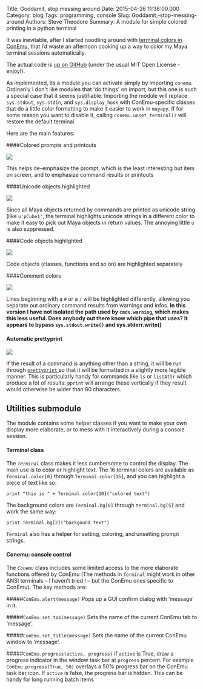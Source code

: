 Title: Goddamit, stop messing around
Date: 2015-04-26 11:38:00.000
Category: blog
Tags: programming, console
Slug: Goddamit,-stop-messing-around
Authors: Steve Theodore
Summary: A module for simple colored printing in a python terminal

It was inevitable, after I started noodling around with [terminal colors in ConEmu](http://techartsurvival.blogspot.com/2015/04/blockquote-background-f9f9f9-border_12.html), that I’d waste an afternoon cooking up a way to color my Maya terminal sessions automatically.  

The actual code is [up on GitHub](https://github.com/theodox/conemu) (under the usual MIT Open License - enjoy!).   
  
As implemented, its a module you can activate simply by importing `conemu`. Ordinarily I don't like modules that 'do things' on import, but this one is such a special case that it seems justifiable. Importing the module will replace `sys.stdout`, `sys.stdin`, and `sys.display_hook` with ConEmu-specific classes that do a little color formatting to make it easier to work in `mayapy`.  If for some reason you want to disable it, calling `conemu.unset_terminal()` will restore the default terminal.  
  
Here are the main features:  


####Colored prompts and printouts

[![](http://3.bp.blogspot.com/-AvNLhOBExmw/VT0sX69KZ2I/AAAAAAABLvo/Znt5WQHspns/s1600/conemu_2_1.jpg)](http://3.bp.blogspot.com/-AvNLhOBExmw/VT0sX69KZ2I/AAAAAAABLvo/Znt5WQHspns/s1600/conemu_2_1.jpg)

This helps de-emphasize the prompt, which is the least interesting but item on screen, and to emphasize command results or printouts

####Unicode objects highlighted

[![](http://4.bp.blogspot.com/-ciIg7fGJIGw/VT0sxi0-F-I/AAAAAAABLvw/hlbGzLSFB5w/s1600/conemu_2_2.jpg)](http://4.bp.blogspot.com/-ciIg7fGJIGw/VT0sxi0-F-I/AAAAAAABLvw/hlbGzLSFB5w/s1600/conemu_2_2.jpg)

Since all Maya objects returned by commands are printed as unicode string (like `u'pCube1'`, the terminal highlights unicode strings in a different color to make it easy to pick out Maya objects in return values. The annoying little `u` is also suppressed.  


####Code objects highlighted

[![](http://1.bp.blogspot.com/--6vJNm-EdE8/VT0s-3SVHuI/AAAAAAABLv4/SRVJ-2ZCWMQ/s1600/conemu_2_3.jpg)](http://1.bp.blogspot.com/--6vJNm-EdE8/VT0s-3SVHuI/AAAAAAABLv4/SRVJ-2ZCWMQ/s1600/conemu_2_3.jpg)
  
Code objects (classes, functions and so on) are highlighted separately  


####Comment colors

[![](http://1.bp.blogspot.com/-hUxg4Dc96vc/VT0tN5TF79I/AAAAAAABLwA/vUtHyrpuaXo/s1600/conemu_2_4.jpg)](http://1.bp.blogspot.com/-hUxg4Dc96vc/VT0tN5TF79I/AAAAAAABLwA/vUtHyrpuaXo/s1600/conemu_2_4.jpg)
 

Lines beginning with a `#` or a `/` will be highlighted differently, allowing you separate out ordinary command results from warnings and infos. **In this version I have not isolated the path used by `cmds.warning`, which makes this less useful. Does anybody out there know which pipe that uses? It appears to bypass `sys.stdout.write()` and sys.stderr.write()**   


#### Automatic prettyprint

[![](http://4.bp.blogspot.com/-ua1kHl9PyQA/VT0txVSoYJI/AAAAAAABLwI/gL5CZb0MMjk/s1600/conemu_2_5.jpg)](http://4.bp.blogspot.com/-ua1kHl9PyQA/VT0txVSoYJI/AAAAAAABLwI/gL5CZb0MMjk/s1600/conemu_2_5.jpg)

If the result of a command is anything other than a string, it will be run through [`prettyprint` ](https://docs.python.org/2/library/pprint.html)so that it will be formatted in a slightly more legible manner. This is particularly handy for commands like `ls` or `listAttr` which produce a lot of results: `pprint` will arrange these vertically if they result would otherwise be wider than 80 characters.  

## Utilities submodule

The module contains some helper classes if you want to make your own display more elaborate, or to mess with it interactively during a console session.  

#### Terminal class

The _`Terminal`_ class makes it less cumbersome to control the display. The main use is to color or highlight text. The 16 terminal colors are available as `Terminal.color[0]` through `Terminal.color[15]`, and you can highlight a piece of text like so:  

    
    print "this is " + Terminal.color[10]("colored text")  
    

The background colors are `Terminal.bg[0]` through `terminal.bg[5]` and work the same way:  
    
    
    print Terminal.bg[2]("backgound text")  
    

`Terminal` also has a helper for setting, coloring, and unsetting prompt strings.  


#### Conemu: console control

The _`Conemu`_ class includes some limited access to the more elaborate functions offered by ConEmu (The methods in `Terminal` might work in other ANSI terminals – I haven’t tried ! – but the ConEmu ones specific to ConEmu). The key methods are:  

#####`ConEmu.alert(message)`
Pops up a GUI confirm dialog with ‘message’ in it.

#####`ConEmu.set_tab(message)`
Sets the name of the current ConEmu tab to ‘message’.

#####`ConEmu.set_title(message)`
Sets the name of the current ConEmu window to ‘message’.

#####`ConEmu.progress(active, progress)`
if `active` is True, draw a progress indicator in the window task bar at `progress` percent. For example `ConEmu.progress(True, 50)` overlays a 50% progress bar on the ConEmu task bar icon. If `active` is false, the progress bar is hidden. This can be handy for long running batch items

